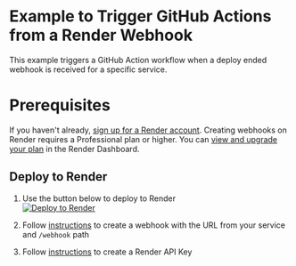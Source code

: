 # Example to Trigger GitHub Actions from a Render Webhook

This example triggers a GitHub Action workflow when a deploy ended webhook is received for a specific service.

# Prerequisites
If you haven't already, [sign up for a Render account](https://dashboard.render.com/register).
Creating webhooks on Render requires a Professional plan or higher. You can [view and upgrade your plan](https://dashboard.render.com/billing/update-plan) in the Render Dashboard.

## Deploy to Render

1. Use the button below to deploy to Render </br>
<a href="https://render.com/deploy?repo=https://github.com/render-examples/twingate-example/tree/main"><img src="https://render.com/images/deploy-to-render-button.svg" alt="Deploy to Render"></a>

2. Follow [instructions](https://render.com/docs/webhooks) to create a webhook with the URL from your service and `/webhook` path
3. Follow [instructions](https://render.com/docs/api#1-create-an-api-key) to create a Render API Key

